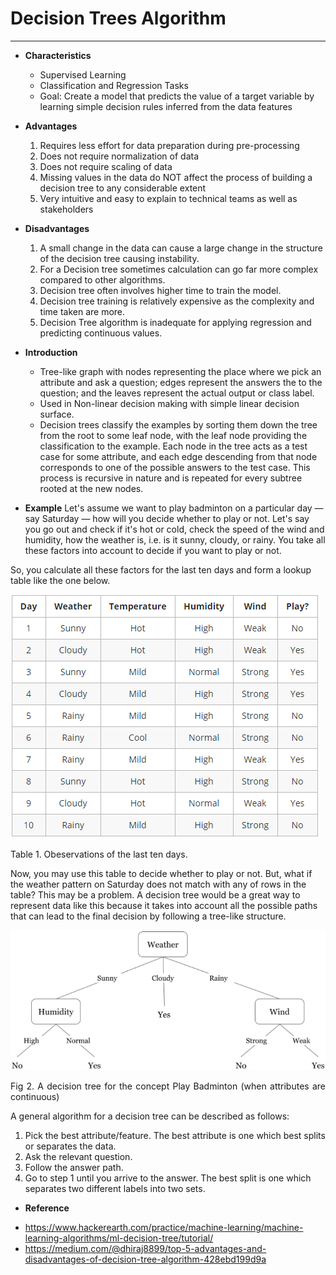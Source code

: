 # Decision Trees Algorithm
---
* **Characteristics**
    - Supervised Learning
    - Classification and Regression Tasks
    - Goal: Create a model that predicts the value of a target variable by learning simple decision rules inferred from the data features

* **Advantages**
    1) Requires less effort for data preparation during pre-processing
    2) Does not require normalization of data
    3) Does not require scaling of data 
    4) Missing values in the data do NOT affect the process of building a decision tree to any considerable extent
    5) Very intuitive and easy to explain to technical teams as well as stakeholders
    
* **Disadvantages**
    1) A small change in the data can cause a large change in the structure of the decision tree causing instability.
    2) For a Decision tree sometimes calculation can go far more complex compared to other algorithms.
    3) Decision tree often involves higher time to train the model.
    4) Decision tree training is relatively expensive as the complexity and time taken are more.
    5) Decision Tree algorithm is inadequate for applying regression and predicting continuous values.

* **Introduction**
    - Tree-like graph with nodes representing the place where we pick an attribute and ask a question; edges represent the answers the to the question; and the leaves represent the actual output or class label.
    - Used in Non-linear decision making with simple linear decision surface. 
    - Decision trees classify the examples by sorting them down the tree from the root to some leaf node, with the leaf node providing the classification to the example. Each node in the tree acts as a test case for some attribute, and each edge descending from that node corresponds to one of the possible answers to the test case. This process is recursive in nature and is repeated for every subtree rooted at the new nodes.

* **Example**
Let's assume we want to play badminton on a particular day — say Saturday — how will you decide whether to play or not. Let's say you go out and check if it's hot or cold, check the speed of the wind and humidity, how the weather is, i.e. is it sunny, cloudy, or rainy. You take all these factors into account to decide if you want to play or not.

So, you calculate all these factors for the last ten days and form a lookup table like the one below.

![Decision_Trees1](Decision_Trees1.PNG)

<p align="justify">Table 1. Obeservations of the last ten days.</p>


Now, you may use this table to decide whether to play or not. But, what if the weather pattern on Saturday does not match with any of rows in the table? This may be a problem. A decision tree would be a great way to represent data like this because it takes into account all the possible paths that can lead to the final decision by following a tree-like structure.

![Decision_Trees2](Decision_Trees2.PNG)

<p align="justify">Fig 2. A decision tree for the concept Play Badminton (when attributes are continuous)</p>


A general algorithm for a decision tree can be described as follows:

1) Pick the best attribute/feature. The best attribute is one which best splits or separates the data.
2) Ask the relevant question.
3) Follow the answer path.
4) Go to step 1 until you arrive to the answer.
The best split is one which separates two different labels into two sets.

* **Reference**

- https://www.hackerearth.com/practice/machine-learning/machine-learning-algorithms/ml-decision-tree/tutorial/
- https://medium.com/@dhiraj8899/top-5-advantages-and-disadvantages-of-decision-tree-algorithm-428ebd199d9a
